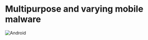 # Multipurpose and varying mobile malware
![Android](https://img.shields.io/badge/Android-3DDC84?style=for-the-badge&logo=android&logoColor=white)
